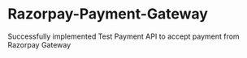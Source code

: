 # Razorpay-Payment-Gateway
Successfully implemented Test Payment API to accept payment from Razorpay Gateway
